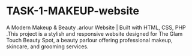 # TASK-1-MAKEUP-website
A Modern Makeup &amp; Beauty .arlour Website | Built with HTML, CSS, PHP .This project is a stylish and responsive website designed for The Glam Touch Beauty Spot, a beauty parlour offering professional makeup, skincare, and grooming services.
